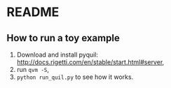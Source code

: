 # README

## How to run a toy example
1. Download and install pyquil: http://docs.rigetti.com/en/stable/start.html#server,
2. run `qvm -S`,
3. `python run_quil.py` to see how it works.
